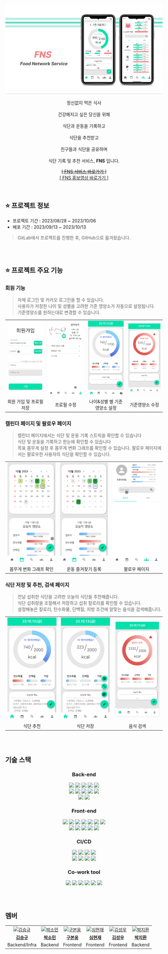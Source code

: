 ![fns](https://github.com/S09P22A403/fns/blob/master/assets/FNS%20main.png)


<div align=center>
    <p>
        정신없이 먹은 식사
        <br><br>
        건강해지고 싶은 당신을 위해
        <br><br>
        식단과 운동을 기록하고
        <br><br>
        식단을 추천받고
        <br><br>
        친구들과 식단을 공유하며
        <br><br>
        식단 기록 및 추천 서비스, <b>FNS</b> 입니다.
    </p>
    <a href="https://j9a403.p.ssafy.io/"><del>[ FNS 서비스 바로가기 ]</del></a>
    <br>
    <a href="https://youtu.be/Qx0bN870C4I">[ FNS 홍보영상 바로가기 ]</a>
</div>

<br>
<br>

## ⭐ 프로젝트 정보

- 프로젝트 기간 : 2023/08/28 ~ 2023/10/06
- 배포 기간 : 2023/09/13 ~ 2023/10/13
> GitLab에서 프로젝트를 진행한 후, GitHub으로 옮겨왔습니다.


<br>
<br>

## ⭐ 프로젝트 주요 기능

### 회원 기능

> 자체 로그인 및 카카오 로그인을 할 수 있습니다. <br>
> 사용자가 저장한 나이 및 성별을 고려한 기준 영양소가 자동으로 설정됩니다. <br>
> 기준영양소를 원하는대로 변경할 수 있습니다.

<table>
  <tr>
    <td align="center">
      <img src="https://github.com/S09P22A403/fns/blob/master/assets/%ED%9A%8C%EC%9B%90%EA%B0%80%EC%9E%85%20%EB%B0%8F%20%ED%94%84%EB%A1%9C%ED%95%84%EC%A0%80%EC%9E%A5.gif"/>
    </td>
    <td align="center">
      <img src="https://github.com/S09P22A403/fns/blob/master/assets/%ED%94%84%EB%A1%9C%ED%95%84%20%EC%88%98%EC%A0%95.gif" />
    </td>
    <td align="center">
      <img src="https://github.com/S09P22A403/fns/blob/master/assets/%EB%82%98%EC%9D%B4%2C%20%EC%84%B1%EB%B3%84%20%EB%B3%84%20%EA%B8%B0%EC%A4%80%EC%98%81%EC%96%91%EC%86%8C%20%EC%84%A4%EC%A0%95.gif"/>
    </td>
    <td align="center">
      <img src="https://github.com/S09P22A403/fns/blob/master/assets/FNS_%EC%98%81%EC%96%91%EC%86%8C%EC%84%A4%EC%A0%95.gif"/>
    </td>
  </tr>
  <tr>
    <td align="center">
      <span>회원 가입 및 프로필 저장</span>
    </td>
    <td align="center">
      <span>프로필 수정</span>
    </td>
    <td align="center">
      <span>나이&성별 별 기준영양소 설정</span>
    </td>
    <td align="center">
      <span>기준영양소 수정</span>
    </td>
  </tr>
</table>

### 캘린더 페이지 및 팔로우 페이지

> 캘린더 페이지에서는 식단 및 운동 기록 스트릭을 확인할 수 있습니다 <br>
> 식단 및 운동을 기록하고 한눈에 확인할 수 있습니다 <br>
> 목표 몸무게 설정 후 몸무게 변화 그래프를 확인할 수 있습니다.
> 팔로우 페이지에서는 팔로우한 사용자의 식단을 확인할 수 있습니다.

<table>
  <tr>
    <td align="center">
      <img src="https://github.com/S09P22A403/fns/blob/master/assets/%EB%AA%B8%EB%AC%B4%EA%B2%8C%20%EC%88%98%EC%A0%95%20%EA%B7%B8%EB%9E%98%ED%94%84.gif" />
    </td>
    <td align="center">
      <img src="https://github.com/S09P22A403/fns/blob/master/assets/%EC%9A%B4%EB%8F%99%20%EC%A6%90%EA%B2%A8%EC%B0%BE%EA%B8%B0%20%EB%B0%8F%20%EB%93%B1%EB%A1%9D.gif" />
    </td>
    <td align="center">
      <img src="https://github.com/S09P22A403/fns/blob/master/assets/%ED%8C%94%EB%A1%9C%EC%9A%B0%20%EC%A0%80%EC%9E%A5.gif" />
    </td>
  </tr>
  <tr>
    <td align="center">
      <span>몸무게 변화 그래프 확인</span>
    </td>
    <td align="center">
      <span>운동 즐겨찾기 등록</span>
    </td>
    <td align="center">
      <span>팔로우 페이지</span>
    </td>
  </tr>
</table>

### 식단 저장 및 추천, 검색 페이지

> 전날 섭취한 식단을 고려한 오늘의 식단을 추천해줍니다. <br>
> 식단 섭취량을 조절해서 저장하고 섭취 칼로리를 확인할 수 있습니다. <br>
> 설정해놓은 칼로리, 탄수화물, 단백질, 지방 조건에 알맞는 음식을 검색해줍니다.

<table>
  <tr>
    <td align="center">
      <img src="https://github.com/S09P22A403/fns/blob/master/assets/%EC%8B%9D%EB%8B%A8%20%EC%B6%94%EC%B2%9C.gif" />
    </td>
    <td align="center">
      <img src="https://github.com/S09P22A403/fns/blob/master/assets/%EC%8B%9D%EB%8B%A8%20%EC%A0%80%EC%9E%A5-%20%EC%B5%9C%EC%A2%85.gif" />
    </td>
    <td align="center">
      <img src="https://github.com/S09P22A403/fns/blob/master/assets/FNS_%EC%9D%8C%EC%8B%9D%EA%B2%80%EC%83%89.gif" />
    </td>
  </tr>
  <tr>
    <td align="center">
      <span>식단 추천</span>
    </td>
    <td align="center">
      <span>식단 저장</span>
    </td>
    <td align="center">
      <span>음식 검색</span>
    </td>
  </tr>
</table>

<br>
<br>

## 기술 스택

<h3 align="center">Back-end</h3>
<p align="center">
    <img src="https://img.shields.io/badge/Java-007396?&logo=java&logoColor=white">
    <img src="https://img.shields.io/badge/SpringBoot-6DB33F?&logo=springboot&logoColor=white">
    <img src="https://img.shields.io/badge/Gradle-02303A?&logo=gradle&logoColor=white">
    <img src="https://img.shields.io/badge/SpringSecurity-6DB33F?&logo=springsecurity&logoColor=white">
    <img src="https://img.shields.io/badge/JWT-000000?&logo=jsonwebtokens&logoColor=white">
    <br>
    <img src="https://img.shields.io/badge/Hibernate-59666C?&logo=hibernate&logoColor=white">
    <img src="https://img.shields.io/badge/MySQL-4479A1?&logo=mysql&logoColor=white">
    <img src="https://img.shields.io/badge/Redis-DC382D?&logo=redis&logoColor=white">
    <img src="https://img.shields.io/badge/H2-FF9900?&logo=h2&logoColor=white">
    <img src="https://img.shields.io/badge/Swagger-85EA2D?&logo=swagger&logoColor=white">
    <br>
    <img src="https://img.shields.io/badge/Python-3776AB?&logo=python&logoColor=white">
    <img src="https://img.shields.io/badge/Selenium-43B02A?&logo=selenium&logoColor=white">
</p>

<h3 align="center">Front-end</h3>
<p align="center">
    <img src="https://img.shields.io/badge/Node.js-339933?&logo=nodedotjs&logoColor=white">
    <img src="https://img.shields.io/badge/React-61DAFB?&logo=react&logoColor=white">
    <img src="https://img.shields.io/badge/PWA-5A0FC8?&logo=pwa&logoColor=white">
    <img src="https://img.shields.io/badge/TypeScript-3178C6?&logo=typescript&logoColor=white">
    <img src="https://img.shields.io/badge/Redux-764ABC?&logo=redux&logoColor=white">
    <img src="https://img.shields.io/badge/axios-5A29E4?&logo=axios&logoColor=white">
    <img src="https://img.shields.io/badge/ReactRouter-CA4245?&logo=reactrouter&logoColor=white">
    <br>
    <img src="https://img.shields.io/badge/ESLint-4B32C3?&logo=eslint&logoColor=white">
    <img src="https://img.shields.io/badge/Prettier-F7B93E?&logo=prettier&logoColor=white">
    <img src="https://img.shields.io/badge/Mui-007FFF?&logo=mui&logoColor=white">
    <img src="https://img.shields.io/badge/styledcomponents-DB7093?&logo=styledcomponents&logoColor=white">
    <img src="https://img.shields.io/badge/Chart.js-FF6384?&logo=chartdotjs&logoColor=white">
</p>

<h3 align="center">CI/CD</h3>
<p align="center">
    <img src="https://img.shields.io/badge/Docker-2496ED?&logo=docker&logoColor=white">
    <img src="https://img.shields.io/badge/Jenkins-D24939?&logo=jenkins&logoColor=white">
    <img src="https://img.shields.io/badge/nginx-009639?&logo=nginx&logoColor=white">
    <img src="https://img.shields.io/badge/SonarQube-4E9BCD?&logo=sonarqube&logoColor=white">
    <br>
    <img src="https://img.shields.io/badge/ubuntu-E95420?&logo=ubuntu&logoColor=white">
    <img src="https://img.shields.io/badge/amazon EC2-FF9900?&logo=amazon ec2&logoColor=white">
    <img src="https://img.shields.io/badge/amazon RDS-527FFF?&logo=amazonrds&logoColor=white">
    <img src="https://img.shields.io/badge/amazon S3-569A31?&logo=amazons3&logoColor=white">
</p>

<h3 align="center">Co-work tool</h3>
<p align="center">
    <img src="https://img.shields.io/badge/GitLab-FC6D26?&logo=GitLab&logoColor=white">
    <img src="https://img.shields.io/badge/Notion-000000?&logo=Notion&logoColor=white">
    <img src="https://img.shields.io/badge/Jira-0052CC?&logo=Jira Software&logoColor=white">
    <img src="https://img.shields.io/badge/Postman-FF6C37?&logo=Postman&logoColor=white">
    <img src="https://img.shields.io/badge/Figma-F24E1E?&logo=Figma&logoColor=white">
    <img src="https://img.shields.io/badge/Mattermost-0058CC?&logo=Mattermost&logoColor=white">
</p>

<br>
<br>

## 멤버

<table>
  <tr>
    <td align="center">
      <a href="https://github.com/sgkim6">
        <img src="https://github.com/sgkim6.png" alt="김승규" />
      </a>
    </td>
     <td align="center">
      <a href="https://github.com/yygs321">
        <img src="https://github.com/yygs321.png" alt="박소민" />
      </a>
    </td>
    <td align="center">
      <a href="https://github.com/Narn99">
        <img src="https://github.com/Narn99.png" alt="구본웅" />
      </a>
    </td>
    <td align="center">
      <a href="https://github.com/hyunin3">
        <img src="https://github.com/hyunin3.png" alt="심현재" />
      </a>
    </td>
    <td align="center">
      <a href="https://github.com/ImChrisKim">
        <img src="https://github.com/ImChrisKim.png" alt="김성우" />
      </a>
    </td>
    <td align="center">
      <a href="https://github.com/mycook3">
        <img src="https://github.com/mycook3.png" alt="박지환" />
      </a>
    </td>
  </tr>
  <tr>
    <td align="center">
      <a href="https://github.com/sgkim6">
        <b>김승규</b>
      </a>
    </td>
    <td align="center">
      <a href="https://github.com/yygs321">
        <b>박소민</b>
      </a>
    </td>
    <td align="center">
      <a href="https://github.com/Narn99">
        <b>구본웅</b>
      </a>
    </td>
    <td align="center">
      <a href="https://github.com/hyunin3">
        <b>심현재</b>
      </a>
    </td>
    <td align="center">
      <a href="https://github.com/ImChrisKim">
        <b>김성우</b>
      </a>
    </td>
    <td align="center">
      <a href="https://github.com/mycook3">
        <b>박지환</b>
      </a>
    </td>
  </tr>
  <tr>
    <td align="center">
      <span>Backend/Infra</span>
    </td>
    <td align="center">
      <span>Backend</span>
    </td>
    <td align="center">
      <span>Frontend</span>
    </td>
    <td align="center">
      <span>Frontend</span>
    </td>
    <td align="center">
      <span>Frontend</span>
    </td>
    <td align="center">
      <span>Backend</span>
    </td>
  </tr>
</table>


